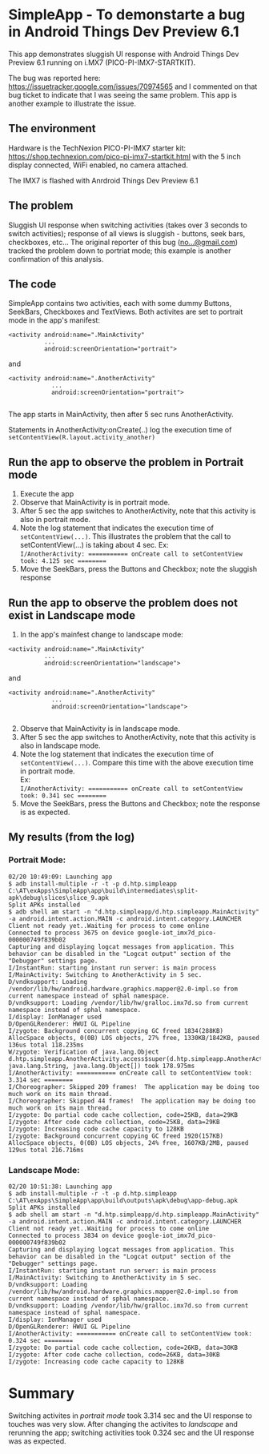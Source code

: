 # SimpleApp - To demonstarte a bug in Android Things Dev Preview 6.1
This app demonstrates sluggish UI response with Android Things Dev Preview 6.1 running on i.MX7 (PICO-PI-IMX7-STARTKIT).

The bug was reported here: https://issuetracker.google.com/issues/70974565 and I commented on that bug ticket to indicate that I was seeing the same problem.  This app is another example to illustrate the issue.

## The environment
Hardware is the TechNexion PICO-PI-IMX7 starter kit: https://shop.technexion.com/pico-pi-imx7-startkit.html with the 5 inch display connected, WiFi enabled, no camera attached.  

The IMX7 is flashed with Anrdroid Things Dev Preview 6.1

## The problem
Sluggish UI response when switching activities (takes over 3 seconds to switch activities); response of all views is sluggish - buttons, seek bars, checkboxes, etc...  The original reporter of this bug (no...@gmail.com) tracked the problem down to portriat mode; this example is another confirmation of this analysis. 

## The code
SimpleApp contains two activities, each with some dummy Buttons, SeekBars, Checkboxes and TextViews.  Both activites are set to portrait mode in the app's manifest:

```
<activity android:name=".MainActivity"
          ...
          android:screenOrientation="portrait">
```
and  
```
<activity android:name=".AnotherActivity"
            ...
            android:screenOrientation="portrait">
            
```

The app starts in MainActivity, then after 5 sec runs AnotherActivity.  

Statements in AnotherActivity:onCreate(..) log the execution time of  ```setContentView(R.layout.activity_another)```

## Run the app to observe the problem in Portrait mode
1. Execute the app
2. Observe that MainActivity is in portrait mode.
3. After 5 sec the app switches to AnotherActivity, note that this activity is also in portrait mode.
4. Note the log statement that indicates the execution time of ```setContentView(...)```.  This illustrates the problem that the call to setContentView(...) is taking about 4 sec.
Ex:  
```I/AnotherActivity: =========== onCreate call to setContentView took: 4.125 sec ========```  
5. Move the SeekBars, press the Buttons and Checkbox; note the sluggish response  
  

## Run the app to observe the problem does not exist in Landscape mode
1. In the app's mainfest change to landscape mode:  
```
<activity android:name=".MainActivity"
          ...
          android:screenOrientation="landscape">
```
and  
```
<activity android:name=".AnotherActivity"
            ...
            android:screenOrientation="landscape">
            
```
2. Observe that MainActivity is in landscape mode.
3. After 5 sec the app switches to AnotherActivity, note that this activity is also in landscape mode.
4. Note the log statement that indicates the execution time of ```setContentView(...)```.  Compare this time with the above execution time in portrait mode.  
Ex:  
```I/AnotherActivity: =========== onCreate call to setContentView took: 0.341 sec ========```  
5. Move the SeekBars, press the Buttons and Checkbox; note the response is as expected.

## My results (from the log)
### Portrait Mode:
```  
02/20 10:49:09: Launching app
$ adb install-multiple -r -t -p d.htp.simpleapp C:\AT\exApps\SimpleApp\app\build\intermediates\split-apk\debug\slices\slice_9.apk 
Split APKs installed
$ adb shell am start -n "d.htp.simpleapp/d.htp.simpleapp.MainActivity" -a android.intent.action.MAIN -c android.intent.category.LAUNCHER
Client not ready yet..Waiting for process to come online
Connected to process 3675 on device google-iot_imx7d_pico-000000749f839b02
Capturing and displaying logcat messages from application. This behavior can be disabled in the "Logcat output" section of the "Debugger" settings page.
I/InstantRun: starting instant run server: is main process
I/MainActivity: Switching to AnotherActivity in 5 sec.
D/vndksupport: Loading /vendor/lib/hw/android.hardware.graphics.mapper@2.0-impl.so from current namespace instead of sphal namespace.
D/vndksupport: Loading /vendor/lib/hw/gralloc.imx7d.so from current namespace instead of sphal namespace.
I/display: IonManager used
D/OpenGLRenderer: HWUI GL Pipeline
I/zygote: Background concurrent copying GC freed 1834(288KB) AllocSpace objects, 0(0B) LOS objects, 27% free, 1330KB/1842KB, paused 136us total 118.235ms
W/zygote: Verification of java.lang.Object d.htp.simpleapp.AnotherActivity.access$super(d.htp.simpleapp.AnotherActivity, java.lang.String, java.lang.Object[]) took 178.975ms
I/AnotherActivity: =========== onCreate call to setContentView took: 3.314 sec ========
I/Choreographer: Skipped 209 frames!  The application may be doing too much work on its main thread.
I/Choreographer: Skipped 44 frames!  The application may be doing too much work on its main thread.
I/zygote: Do partial code cache collection, code=25KB, data=29KB
I/zygote: After code cache collection, code=25KB, data=29KB
I/zygote: Increasing code cache capacity to 128KB
I/zygote: Background concurrent copying GC freed 1920(157KB) AllocSpace objects, 0(0B) LOS objects, 24% free, 1607KB/2MB, paused 129us total 216.716ms

```  

### Landscape Mode:
```  
02/20 10:51:38: Launching app
$ adb install-multiple -r -t -p d.htp.simpleapp C:\AT\exApps\SimpleApp\app\build\outputs\apk\debug\app-debug.apk 
Split APKs installed
$ adb shell am start -n "d.htp.simpleapp/d.htp.simpleapp.MainActivity" -a android.intent.action.MAIN -c android.intent.category.LAUNCHER
Client not ready yet..Waiting for process to come online
Connected to process 3834 on device google-iot_imx7d_pico-000000749f839b02
Capturing and displaying logcat messages from application. This behavior can be disabled in the "Logcat output" section of the "Debugger" settings page.
I/InstantRun: starting instant run server: is main process
I/MainActivity: Switching to AnotherActivity in 5 sec.
D/vndksupport: Loading /vendor/lib/hw/android.hardware.graphics.mapper@2.0-impl.so from current namespace instead of sphal namespace.
D/vndksupport: Loading /vendor/lib/hw/gralloc.imx7d.so from current namespace instead of sphal namespace.
I/display: IonManager used
D/OpenGLRenderer: HWUI GL Pipeline
I/AnotherActivity: =========== onCreate call to setContentView took: 0.324 sec ========
I/zygote: Do partial code cache collection, code=26KB, data=30KB
I/zygote: After code cache collection, code=26KB, data=30KB
I/zygote: Increasing code cache capacity to 128KB
```  

# Summary
Switching activites in *portrait mode* took 3.314 sec and the UI response to touches was very slow.  After changing the activites to *landscape* and rerunning the app; switching activities took 0.324 sec and the UI response was as expected.






